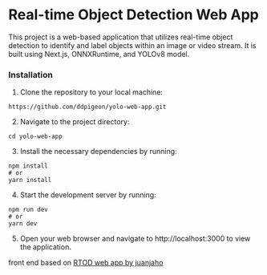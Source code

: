 # Real-time Object Detection Web App
This project is a web-based application that utilizes real-time object detection to identify and label objects within an image or video stream. It is built using Next.js, ONNXRuntime, and YOLOv8 model.

### Installation
1. Clone the repository to your local machine:
```
https://github.com/ddpigeon/yolo-web-app.git
```

2. Navigate to the project directory:
```
cd yolo-web-app
```

3. Install the necessary dependencies by running:
```
npm install
# or 
yarn install
```

4. Start the development server by running:
```
npm run dev
# or
yarn dev
```

5. Open your web browser and navigate to http://localhost:3000 to view the application.


front end based on [RTOD web app by juanjaho](https://github.com/juanjaho/real-time-object-detection-web-app)
